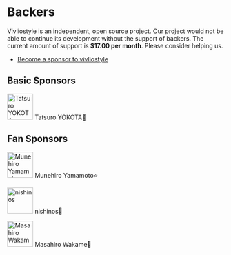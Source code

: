 # Backers
Vivliostyle is an independent, open source project. Our project would not be able to continue its development without the support of backers.
The current amount of support is **$17.00 per month**. Please consider helping us.

- [Become a sponsor to vivliostyle](https://github.com/sponsors/vivliostyle)

## Basic Sponsors
<p><a href="https://github.com/hidaruma"><img src="https://avatars3.githubusercontent.com/u/12541582?s=460&amp;v=4" title="Tatsuro YOKOTA" width="60" height="60" style="max-width:100%;"></a>
Tatsuro YOKOTA🌹

## Fan Sponsors
<p><a href="https://github.com/munepi"><img src="https://avatars3.githubusercontent.com/u/583148?s=460&amp;v=4" title="Munehiro Yamamoto" width="60" height="60" style="max-width:100%;"></a>
Munehiro Yamamoto⭐️
<p><a href="https://github.com/nishinos"><img src="https://avatars3.githubusercontent.com/u/1988266?s=460&amp;v=4" title="nishinos" width="60" height="60" style="max-width:100%;"></a>
nishinos🌟
<p><a href="https://github.com/vvakame"><img src="https://avatars2.githubusercontent.com/u/125332?s=460&amp;v=4" title="Masahiro Wakame" width="60" height="60" style="max-width:100%;"></a>
Masahiro Wakame🌟
